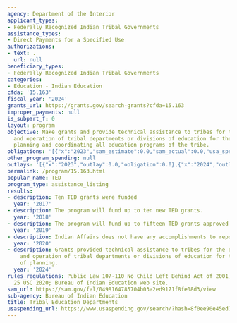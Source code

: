 ```yaml
---
agency: Department of the Interior
applicant_types:
- Federally Recognized Indian Tribal Governments
assistance_types:
- Direct Payments for a Specified Use
authorizations:
- text: .
  url: null
beneficiary_types:
- Federally Recognized Indian Tribal Governments
categories:
- Education - Indian Education
cfda: '15.163'
fiscal_year: '2024'
grants_url: https://grants.gov/search-grants?cfda=15.163
improper_payments: null
is_subpart_f: 0
layout: program
objective: Make grants and provide technical assistance to tribes for the development
  and operation of tribal departments or divisions of education for the purpose of
  planning and coordinating all education programs of the tribe.
obligations: '[{"x":"2023","sam_estimate":0.0,"sam_actual":0.0,"usa_spending_actual":0.0},{"x":"2024","sam_estimate":0.0,"sam_actual":0.0,"usa_spending_actual":0.0},{"x":"2025","sam_estimate":0.0,"sam_actual":5889000.0,"usa_spending_actual":3935487.0}]'
other_program_spending: null
outlays: '[{"x":"2023","outlay":0.0,"obligation":0.0},{"x":"2024","outlay":0.0,"obligation":0.0},{"x":"2025","outlay":0.0,"obligation":3935487.0}]'
permalink: /program/15.163.html
popular_name: TED
program_type: assistance_listing
results:
- description: Ten TED grants were funded
  year: '2017'
- description: The program will fund up to ten new TED grants.
  year: '2018'
- description: The program will fund up to fifteen TED grants approved in 2018.
  year: '2019'
- description: Indian Affairs does not have any accomplishments to report in FY2020
  year: '2020'
- description: Grants provided technical assistance to tribes for the development
    and operation of tribal departments or divisions of education for the purpose
    of planning.
  year: '2024'
rules_regulations: Public Law 107-110 No Child Left Behind Act of 2001, Sec 1140,
  25 USC 2020; Bureau of Indian Education web site.
sam_url: https://sam.gov/fal/0498164785704b03a2ed9171f8fe08d3/view
sub-agency: Bureau of Indian Education
title: Tribal Education Departments
usaspending_url: https://www.usaspending.gov/search/?hash=8f0ee90e45ed770f5803ee9d543b25f0
---
```


